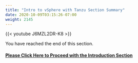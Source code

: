 ```yaml
---
title: "Intro to vSphere with Tanzu Section Summary"
date: 2020-10-09T03:15:26-07:00
weight: 2145
---
```

{{< youtube J6MZL2DR-K8 >}}

You have reached the end of this section.

#### [Please Click Here to Proceed with the Introduction Section](../../tanzukubernetesgridoverview/)
